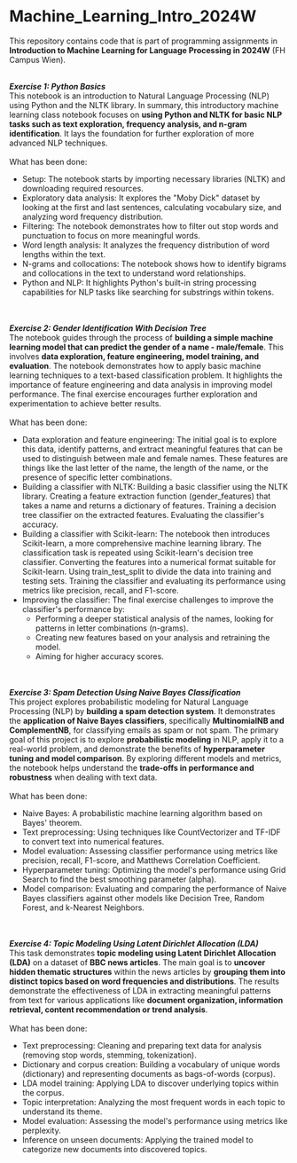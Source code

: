 # Machine_Learning_Intro_2024W
This repository contains code that is part of programming assignments in **Introduction to Machine Learning for Language Processing in 2024W** (FH Campus Wien).
<br><br>

***Exercise 1: Python Basics***
<br>
This notebook is an introduction to Natural Language Processing (NLP) using Python and the NLTK library. In summary, this introductory machine learning class notebook focuses on **using Python and NLTK for basic NLP tasks such as text exploration, frequency analysis, and n-gram identification**. It lays the foundation for further exploration of more advanced NLP techniques.
<br><br>
What has been done:
<br>
- Setup: The notebook starts by importing necessary libraries (NLTK) and downloading required resources.
- Exploratory data analysis: It explores the "Moby Dick" dataset by looking at the first and last sentences, calculating vocabulary size, and analyzing word frequency distribution.
- Filtering: The notebook demonstrates how to filter out stop words and punctuation to focus on more meaningful words.
- Word length analysis: It analyzes the frequency distribution of word lengths within the text.
- N-grams and collocations: The notebook shows how to identify bigrams and collocations in the text to understand word relationships.
- Python and NLP: It highlights Python's built-in string processing capabilities for NLP tasks like searching for substrings within tokens.
<br><br><br>

***Exercise 2: Gender Identification With Decision Tree***
<br>
The notebook guides through the process of **building a simple machine learning model that can predict the gender of a name - male/female**. This involves **data exploration, feature engineering, model training, and evaluation**. The notebook demonstrates how to apply basic machine learning techniques to a text-based classification problem. It highlights the importance of feature engineering and data analysis in improving model performance. The final exercise encourages further exploration and experimentation to achieve better results.
<br><br>
What has been done:
<br>
- Data exploration and feature engineering: The initial goal is to explore this data, identify patterns, and extract meaningful features that can be used to distinguish between male and female names. These features are things like the last letter of the name, the length of the name, or the presence of specific letter combinations.
- Building a classifier with NLTK: Building a basic classifier using the NLTK library. Creating a feature extraction function (gender_features) that takes a name and returns a dictionary of features. Training a decision tree classifier on the extracted features. Evaluating the classifier's accuracy.
- Building a classifier with Scikit-learn: The notebook then introduces Scikit-learn, a more comprehensive machine learning library. The classification task is repeated using Scikit-learn's decision tree classifier. Converting the features into a numerical format suitable for Scikit-learn. Using train_test_split to divide the data into training and testing sets. Training the classifier and evaluating its performance using metrics like precision, recall, and F1-score.
- Improving the classifier: The final exercise challenges to improve the classifier's performance by:
  - Performing a deeper statistical analysis of the names, looking for patterns in letter combinations (n-grams).
  - Creating new features based on your analysis and retraining the model.
  - Aiming for higher accuracy scores.
 <br><br><br>
 
***Exercise 3: Spam Detection Using Naive Bayes Classification***
<br>
This project explores probabilistic modeling for Natural Language Processing (NLP) by **building a spam detection system**. It demonstrates the **application of Naive Bayes classifiers**, specifically **MultinomialNB and ComplementNB**, for classifying emails as spam or not spam. The primary goal of this project is to explore **probabilistic modeling** in NLP, apply it to a real-world problem, and demonstrate the benefits of **hyperparameter tuning and model comparison**. By exploring different models and metrics, the notebook helps understand the **trade-offs in performance and robustness** when dealing with text data.
<br><br>
What has been done:
<br>
- Naive Bayes: A probabilistic machine learning algorithm based on Bayes' theorem.
- Text preprocessing: Using techniques like CountVectorizer and TF-IDF to convert text into numerical features.
- Model evaluation: Assessing classifier performance using metrics like precision, recall, F1-score, and Matthews Correlation Coefficient.
- Hyperparameter tuning: Optimizing the model's performance using Grid Search to find the best smoothing parameter (alpha).
- Model comparison: Evaluating and comparing the performance of Naive Bayes classifiers against other models like Decision Tree, Random Forest, and k-Nearest Neighbors.
<br><br><br>

***Exercise 4: Topic Modeling Using Latent Dirichlet Allocation (LDA)***
<br>
This task demonstrates **topic modeling using Latent Dirichlet Allocation (LDA)** on a dataset of **BBC news articles**. The main goal is to **uncover hidden thematic structures** within the news articles by **grouping them into distinct topics based on word frequencies and distributions**. The results demonstrate the effectiveness of LDA in extracting meaningful patterns from text for various applications like **document organization, information retrieval, content recommendation or trend analysis**.
<br><br>
What has been done:
<br>
- Text preprocessing: Cleaning and preparing text data for analysis (removing stop words, stemming, tokenization).
- Dictionary and corpus creation: Building a vocabulary of unique words (dictionary) and representing documents as bags-of-words (corpus).
- LDA model training: Applying LDA to discover underlying topics within the corpus.
- Topic interpretation: Analyzing the most frequent words in each topic to understand its theme.
- Model evaluation: Assessing the model's performance using metrics like perplexity.
- Inference on unseen documents: Applying the trained model to categorize new documents into discovered topics.
